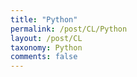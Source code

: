 ```yaml
---
title: "Python"
permalink: /post/CL/Python
layout: /post/CL
taxonomy: Python
comments: false
---
```

